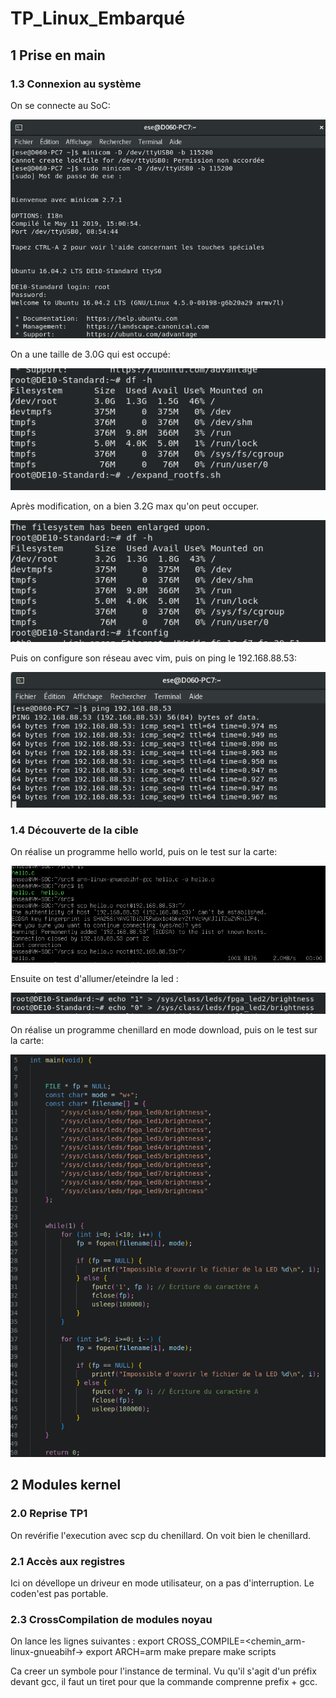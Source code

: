 # TP_Linux_Embarqué

## 1 Prise en main
### 1.3 Connexion au système

On se connecte au SoC:

![plot](./images/Connection_soc.png)

On a une taille de 3.0G qui est occupé:

![plot](./images/3G.png)

Après modification, on a bien 3.2G max qu'on peut occuper.

![plot](./images/3.2G.png)

Puis on configure son réseau avec vim, puis on ping le 192.168.88.53:

![plot](./images/Ping.png)

### 1.4 Découverte de la cible

On réalise un programme hello world, puis on le test sur la carte:

![plot](./images/hello.png)

Ensuite on test d'allumer/eteindre la led : 

![plot](./images/led.png)

On réalise un programme chenillard en mode download, puis on le test sur la carte:

![plot](./images/chenillard.png)


## 2 Modules kernel
### 2.0 Reprise TP1

On revérifie l'execution avec scp du chenillard. On voit bien le chenillard.

### 2.1 Accès aux registres

Ici on dévellope un driveur en mode utilisateur, on a pas d'interruption. Le coden'est pas portable.

### 2.3 CrossCompilation de modules noyau

On lance les lignes suivantes :
export CROSS_COMPILE=<chemin_arm-linux-gnueabihf->
export ARCH=arm
make prepare
make scripts

Ca creer un symbole pour l'instance de terminal.
Vu qu'il s'agit d'un préfix devant gcc, il faut un tiret pour que la commande comprenne prefix + gcc.
